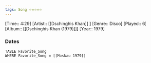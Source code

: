 ```yaml
---
tags: Song ⭐⭐⭐⭐⭐ 
---
```

[Time:: 4:29]
[Artist:: [[Dschinghis Khan]] ]
[Genre:: Disco]
[Played:: 6]
[Album:: [[Dschinghis Khan (1979)]]]
[Year:: 1979]
### Dates
````dataview
TABLE Favorite_Song
WHERE Favorite_Song = [[Moskau 1979]]
````